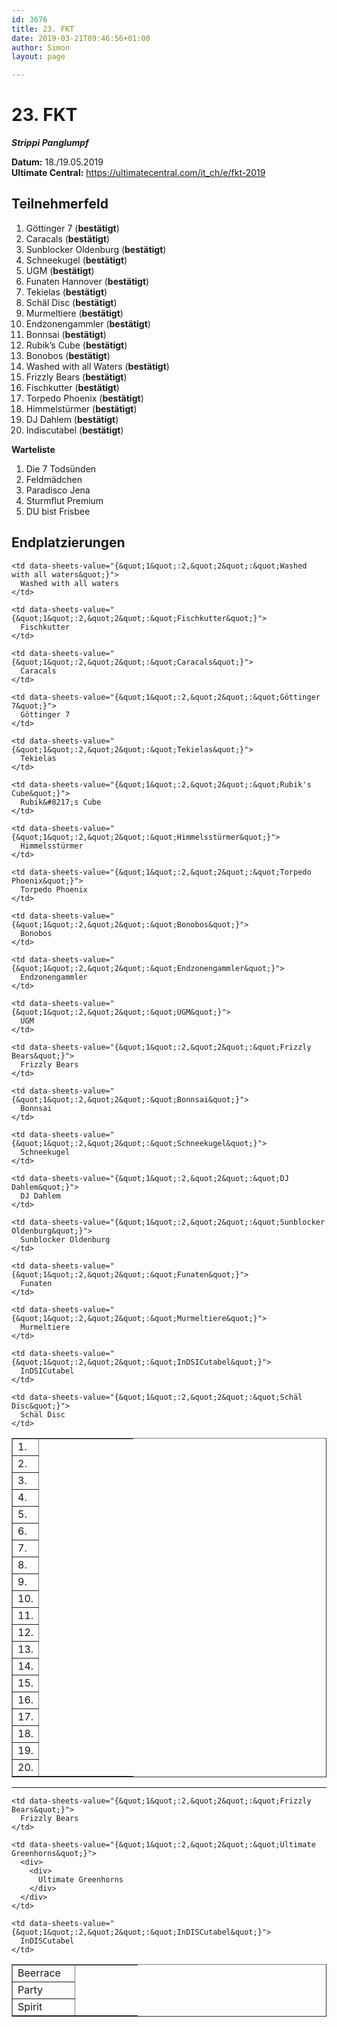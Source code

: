 ```yaml
---
id: 3676
title: 23. FKT
date: 2019-03-21T09:46:56+01:00
author: Simon
layout: page

---
```

# 23. FKT

_**Strippi Panglumpf**_

**Datum:** 18./19.05.2019  
**Ultimate Central:** <https://ultimatecentral.com/it_ch/e/fkt-2019>

## Teilnehmerfeld

  1. Göttinger 7 (**bestätigt**)
  2. Caracals (**bestätigt**)
  3. Sunblocker Oldenburg (**bestätigt**)
  4. Schneekugel (**bestätigt**)
  5. UGM (**bestätigt**)
  6. Funaten Hannover (**bestätigt**)
  7. Tekielas (**bestätigt**)
  8. Schäl Disc (**bestätigt**)
  9. Murmeltiere (**bestätigt**)
 10. Endzonengammler (**bestätigt**)
 11. Bonnsai (**bestätigt**)
 12. Rubik&#8217;s Cube (**bestätigt**)
 13. Bonobos (**bestätigt**)
 14. Washed with all Waters (**bestätigt**)
 15. Frizzly Bears (**bestätigt**)
 16. Fischkutter (**bestätigt**)
 17. Torpedo Phoenix (**bestätigt**)
 18. Himmelstürmer (**bestätigt**)
 19. DJ Dahlem (**bestätigt**)
 20. Indiscutabel (**bestätigt**)

**Warteliste**

  1. Die 7 Todsünden
  2. Feldmädchen
  3. Paradisco Jena
  4. Sturmflut Premium
  5. DU bist Frisbee

## **Endplatzierungen**

<table dir="ltr" border="1" cellspacing="0" cellpadding="0">
  <colgroup> <col width="33" /> <col width="151" /></colgroup> <tr>
    <td data-sheets-value="{&quot;1&quot;:2,&quot;2&quot;:&quot;1.&quot;}">
      1.
    </td>
    
    <td data-sheets-value="{&quot;1&quot;:2,&quot;2&quot;:&quot;Washed with all waters&quot;}">
      Washed with all waters
    </td>
  </tr>
  
  <tr>
    <td data-sheets-value="{&quot;1&quot;:2,&quot;2&quot;:&quot;2.&quot;}">
      2.
    </td>
    
    <td data-sheets-value="{&quot;1&quot;:2,&quot;2&quot;:&quot;Fischkutter&quot;}">
      Fischkutter
    </td>
  </tr>
  
  <tr>
    <td data-sheets-value="{&quot;1&quot;:2,&quot;2&quot;:&quot;3.&quot;}">
      3.
    </td>
    
    <td data-sheets-value="{&quot;1&quot;:2,&quot;2&quot;:&quot;Caracals&quot;}">
      Caracals
    </td>
  </tr>
  
  <tr>
    <td data-sheets-value="{&quot;1&quot;:2,&quot;2&quot;:&quot;4.&quot;}">
      4.
    </td>
    
    <td data-sheets-value="{&quot;1&quot;:2,&quot;2&quot;:&quot;Göttinger 7&quot;}">
      Göttinger 7
    </td>
  </tr>
  
  <tr>
    <td data-sheets-value="{&quot;1&quot;:2,&quot;2&quot;:&quot;5.&quot;}">
      5.
    </td>
    
    <td data-sheets-value="{&quot;1&quot;:2,&quot;2&quot;:&quot;Tekielas&quot;}">
      Tekielas
    </td>
  </tr>
  
  <tr>
    <td data-sheets-value="{&quot;1&quot;:2,&quot;2&quot;:&quot;6.&quot;}">
      6.
    </td>
    
    <td data-sheets-value="{&quot;1&quot;:2,&quot;2&quot;:&quot;Rubik's Cube&quot;}">
      Rubik&#8217;s Cube
    </td>
  </tr>
  
  <tr>
    <td data-sheets-value="{&quot;1&quot;:2,&quot;2&quot;:&quot;7.&quot;}">
      7.
    </td>
    
    <td data-sheets-value="{&quot;1&quot;:2,&quot;2&quot;:&quot;Himmelsstürmer&quot;}">
      Himmelsstürmer
    </td>
  </tr>
  
  <tr>
    <td data-sheets-value="{&quot;1&quot;:2,&quot;2&quot;:&quot;8.&quot;}">
      8.
    </td>
    
    <td data-sheets-value="{&quot;1&quot;:2,&quot;2&quot;:&quot;Torpedo Phoenix&quot;}">
      Torpedo Phoenix
    </td>
  </tr>
  
  <tr>
    <td data-sheets-value="{&quot;1&quot;:2,&quot;2&quot;:&quot;9.&quot;}">
      9.
    </td>
    
    <td data-sheets-value="{&quot;1&quot;:2,&quot;2&quot;:&quot;Bonobos&quot;}">
      Bonobos
    </td>
  </tr>
  
  <tr>
    <td data-sheets-value="{&quot;1&quot;:2,&quot;2&quot;:&quot;10.&quot;}">
      10.
    </td>
    
    <td data-sheets-value="{&quot;1&quot;:2,&quot;2&quot;:&quot;Endzonengammler&quot;}">
      Endzonengammler
    </td>
  </tr>
  
  <tr>
    <td data-sheets-value="{&quot;1&quot;:2,&quot;2&quot;:&quot;11.&quot;}">
      11.
    </td>
    
    <td data-sheets-value="{&quot;1&quot;:2,&quot;2&quot;:&quot;UGM&quot;}">
      UGM
    </td>
  </tr>
  
  <tr>
    <td data-sheets-value="{&quot;1&quot;:2,&quot;2&quot;:&quot;12.&quot;}">
      12.
    </td>
    
    <td data-sheets-value="{&quot;1&quot;:2,&quot;2&quot;:&quot;Frizzly Bears&quot;}">
      Frizzly Bears
    </td>
  </tr>
  
  <tr>
    <td data-sheets-value="{&quot;1&quot;:2,&quot;2&quot;:&quot;13.&quot;}">
      13.
    </td>
    
    <td data-sheets-value="{&quot;1&quot;:2,&quot;2&quot;:&quot;Bonnsai&quot;}">
      Bonnsai
    </td>
  </tr>
  
  <tr>
    <td data-sheets-value="{&quot;1&quot;:2,&quot;2&quot;:&quot;14.&quot;}">
      14.
    </td>
    
    <td data-sheets-value="{&quot;1&quot;:2,&quot;2&quot;:&quot;Schneekugel&quot;}">
      Schneekugel
    </td>
  </tr>
  
  <tr>
    <td data-sheets-value="{&quot;1&quot;:2,&quot;2&quot;:&quot;15.&quot;}">
      15.
    </td>
    
    <td data-sheets-value="{&quot;1&quot;:2,&quot;2&quot;:&quot;DJ Dahlem&quot;}">
      DJ Dahlem
    </td>
  </tr>
  
  <tr>
    <td data-sheets-value="{&quot;1&quot;:2,&quot;2&quot;:&quot;16.&quot;}">
      16.
    </td>
    
    <td data-sheets-value="{&quot;1&quot;:2,&quot;2&quot;:&quot;Sunblocker Oldenburg&quot;}">
      Sunblocker Oldenburg
    </td>
  </tr>
  
  <tr>
    <td data-sheets-value="{&quot;1&quot;:2,&quot;2&quot;:&quot;17.&quot;}">
      17.
    </td>
    
    <td data-sheets-value="{&quot;1&quot;:2,&quot;2&quot;:&quot;Funaten&quot;}">
      Funaten
    </td>
  </tr>
  
  <tr>
    <td data-sheets-value="{&quot;1&quot;:2,&quot;2&quot;:&quot;18.&quot;}">
      18.
    </td>
    
    <td data-sheets-value="{&quot;1&quot;:2,&quot;2&quot;:&quot;Murmeltiere&quot;}">
      Murmeltiere
    </td>
  </tr>
  
  <tr>
    <td data-sheets-value="{&quot;1&quot;:2,&quot;2&quot;:&quot;19.&quot;}">
      19.
    </td>
    
    <td data-sheets-value="{&quot;1&quot;:2,&quot;2&quot;:&quot;InDSICutabel&quot;}">
      InDSICutabel
    </td>
  </tr>
  
  <tr>
    <td data-sheets-value="{&quot;1&quot;:2,&quot;2&quot;:&quot;20.&quot;}">
      20.
    </td>
    
    <td data-sheets-value="{&quot;1&quot;:2,&quot;2&quot;:&quot;Schäl Disc&quot;}">
      Schäl Disc
    </td>
  </tr>
</table>

* * *

<table dir="ltr" border="1" cellspacing="0" cellpadding="0">
  <colgroup> <col width="100" /> <col width="100" /></colgroup> <tr>
    <td data-sheets-value="{&quot;1&quot;:2,&quot;2&quot;:&quot;Beerrace&quot;}">
      Beerrace
    </td>
    
    <td data-sheets-value="{&quot;1&quot;:2,&quot;2&quot;:&quot;Frizzly Bears&quot;}">
      Frizzly Bears
    </td>
  </tr>
  
  <tr>
    <td data-sheets-value="{&quot;1&quot;:2,&quot;2&quot;:&quot;Party&quot;}">
      Party
    </td>
    
    <td data-sheets-value="{&quot;1&quot;:2,&quot;2&quot;:&quot;Ultimate Greenhorns&quot;}">
      <div>
        <div>
          Ultimate Greenhorns
        </div>
      </div>
    </td>
  </tr>
  
  <tr>
    <td data-sheets-value="{&quot;1&quot;:2,&quot;2&quot;:&quot;Spirit&quot;}">
      Spirit
    </td>
    
    <td data-sheets-value="{&quot;1&quot;:2,&quot;2&quot;:&quot;InDISCutabel&quot;}">
      InDISCutabel
    </td>
  </tr>
</table>
